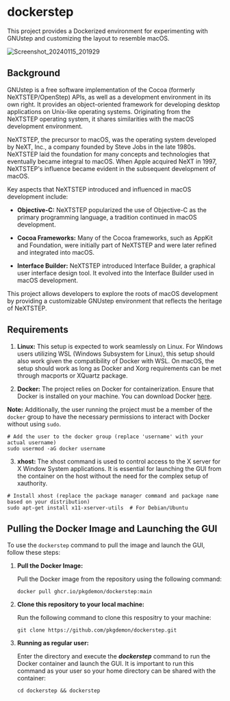 # dockerstep
This project provides a Dockerized environment for experimenting with GNUstep and customizing the layout to resemble macOS.

![Screenshot_20240115_201929](https://github.com/pkgdemon/dockerstep/assets/4109732/85f80b20-fb79-49c2-abd3-86da280f2eba)

## Background

GNUstep is a free software implementation of the Cocoa (formerly NeXTSTEP/OpenStep) APIs, as well as a development environment in its own right. It provides an object-oriented framework for developing desktop applications on Unix-like operating systems. Originating from the NeXTSTEP operating system, it shares similarities with the macOS development environment.

NeXTSTEP, the precursor to macOS, was the operating system developed by NeXT, Inc., a company founded by Steve Jobs in the late 1980s. NeXTSTEP laid the foundation for many concepts and technologies that eventually became integral to macOS. When Apple acquired NeXT in 1997, NeXTSTEP's influence became evident in the subsequent development of macOS.

Key aspects that NeXTSTEP introduced and influenced in macOS development include:

- **Objective-C:** NeXTSTEP popularized the use of Objective-C as the primary programming language, a tradition continued in macOS development.

- **Cocoa Frameworks:** Many of the Cocoa frameworks, such as AppKit and Foundation, were initially part of NeXTSTEP and were later refined and integrated into macOS.

- **Interface Builder:** NeXTSTEP introduced Interface Builder, a graphical user interface design tool. It evolved into the Interface Builder used in macOS development.

This project allows developers to explore the roots of macOS development by providing a customizable GNUstep environment that reflects the heritage of NeXTSTEP.

## Requirements

1. **Linux:** This setup is expected to work seamlessly on Linux.  For Windows users utilizing WSL (Windows Subsystem for Linux), this setup should also work given the compatibility of Docker with WSL.
On macOS, the setup should work as long as Docker and Xorg requirements can be met through macports or XQuartz package.

2. **Docker:** The project relies on Docker for containerization. Ensure that Docker is installed on your machine. You can download Docker [here](https://www.docker.com/get-started).

**Note:** Additionally, the user running the project must be a member of the `docker` group to have the necessary permissions to interact with Docker without using `sudo`.

```
# Add the user to the docker group (replace 'username' with your actual username)
sudo usermod -aG docker username
```

3. **xhost:** The xhost command is used to control access to the X server for X Window System applications. It is essential for launching the GUI from the container on the host without the need for the complex setup of xauthority.
   
```
# Install xhost (replace the package manager command and package name based on your distribution)
sudo apt-get install x11-xserver-utils  # For Debian/Ubuntu
```

## Pulling the Docker Image and Launching the GUI

To use the `dockerstep` command to pull the image and launch the GUI, follow these steps:

1. **Pull the Docker Image:**
   
   Pull the Docker image from the repository using the following command:
   ```
   docker pull ghcr.io/pkgdemon/dockerstep:main
   ```

2. **Clone this repository to your local machine:**

   Run the following command to clone this respositry to your machine:
   ```
   git clone https://github.com/pkgdemon/dockerstep.git
   ```

3. **Running as regular user:**

   Enter the directory and execute the ***dockerstep*** command to run the Docker container and launch the GUI. It is important to run this command as your user so your home directory can be shared with the container:

   ```
   cd dockerstep && dockerstep
   ```
